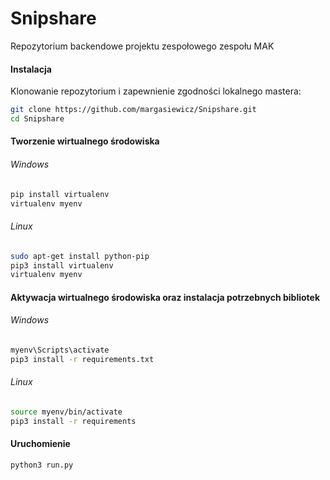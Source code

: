 # Snipshare
Repozytorium backendowe projektu zespołowego zespołu MAK
#### Instalacja
Klonowanie repozytorium i zapewnienie zgodności lokalnego mastera:
```bash
git clone https://github.com/margasiewicz/Snipshare.git
cd Snipshare
```
#### Tworzenie wirtualnego środowiska
###### Windows
```bash
pip install virtualenv
virtualenv myenv
```
###### Linux
```bash
sudo apt-get install python-pip
pip3 install virtualenv
virtualenv myenv
```
#### Aktywacja wirtualnego środowiska oraz instalacja potrzebnych bibliotek
###### Windows
```bash
myenv\Scripts\activate
pip3 install -r requirements.txt
```
###### Linux
```bash
source myenv/bin/activate
pip3 install -r requirements
```
#### Uruchomienie
```bash
python3 run.py
```

